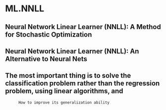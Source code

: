 # ML.NNLL

## Neural Network Linear Learner (NNLL): A Method for Stochastic Optimization

## Neural Network Linear Learner (NNLL): An Alternative to Neural Nets

## The most important thing is to solve the classification problem rather than the regression problem, using linear algorithms, and 
          How to improve its generalization ability

